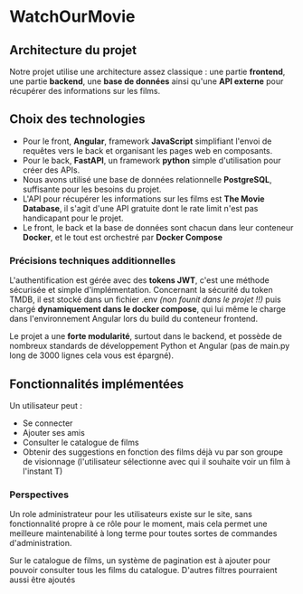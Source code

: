 # WatchOurMovie

## Architecture du projet

Notre projet utilise une architecture assez classique : une partie **frontend**, une partie **backend**, une **base de données** ainsi qu'une **API externe** pour récupérer des informations sur les films.

## Choix des technologies

- Pour le front, **Angular**, framework **JavaScript** simplifiant l'envoi de requêtes vers le back et organisant les pages web en composants.
- Pour le back, **FastAPI**, un framework **python** simple d'utilisation pour créer des APIs.
- Nous avons utilisé une base de données relationnelle **PostgreSQL**, suffisante pour les besoins du projet.
- L'API pour récupérer les informations sur les films est **The Movie Database**, il s'agit d'une API gratuite dont le rate limit n'est pas handicapant pour le projet.
- Le front, le back et la base de données sont chacun dans leur conteneur **Docker**, et le tout est orchestré par **Docker Compose**

### Précisions techniques additionnelles

L'authentification est gérée avec des **tokens JWT**, c'est une méthode sécurisée et simple d'implémentation. Concernant la sécurité du token TMDB, il est stocké dans un fichier .env *(non founit dans le projet !!)* puis chargé **dynamiquement dans le docker compose**, qui lui même le charge dans l'environnement Angular lors du build du conteneur frontend.

Le projet a une **forte modularité**, surtout dans le backend, et possède de nombreux standards de développement Python et Angular (pas de main.py long de 3000 lignes cela vous est épargné).

## Fonctionnalités implémentées

Un utilisateur peut :
- Se connecter
- Ajouter ses amis
- Consulter le catalogue de films
- Obtenir des suggestions en fonction des films déjà vu par son groupe de visionnage (l'utilisateur sélectionne avec qui il souhaite voir un film à l'instant T)

### Perspectives

Un role administrateur pour les utilisateurs existe sur le site, sans fonctionnalité propre à ce rôle pour le moment, mais cela permet une meilleure maintenabilité à long terme pour toutes sortes de commandes d'administration.

Sur le catalogue de films, un système de pagination est à ajouter pour pouvoir consulter tous les films du catalogue. D'autres filtres pourraient aussi être ajoutés
